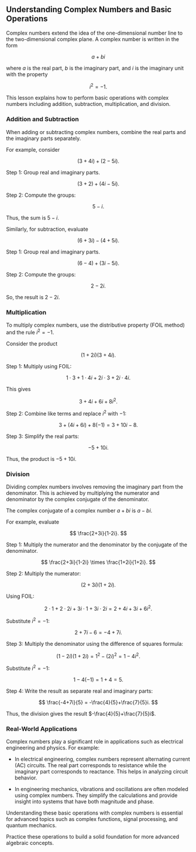 ## Understanding Complex Numbers and Basic Operations

Complex numbers extend the idea of the one-dimensional number line to the two-dimensional complex plane. A complex number is written in the form

$$
a + bi
$$

where $a$ is the real part, $b$ is the imaginary part, and $i$ is the imaginary unit with the property

$$
i^2 = -1.
$$

This lesson explains how to perform basic operations with complex numbers including addition, subtraction, multiplication, and division.

### Addition and Subtraction

When adding or subtracting complex numbers, combine the real parts and the imaginary parts separately.

For example, consider

$$
(3+4i) + (2-5i).
$$

Step 1: Group real and imaginary parts.

$$
(3+2) + (4i-5i).
$$

Step 2: Compute the groups:

$$
5 - i.
$$

Thus, the sum is $5-i$.

Similarly, for subtraction, evaluate

$$
(6+3i) - (4+5i).
$$

Step 1: Group real and imaginary parts.

$$
(6-4) + (3i-5i).
$$

Step 2: Compute the groups:

$$
2 - 2i.
$$

So, the result is $2-2i$.

### Multiplication

To multiply complex numbers, use the distributive property (FOIL method) and the rule $i^2=-1$.

Consider the product

$$
(1+2i)(3+4i).
$$

Step 1: Multiply using FOIL:

$$
1\cdot3 + 1\cdot4i + 2i\cdot3 + 2i\cdot4i.
$$

This gives

$$
3 + 4i + 6i + 8i^2.
$$

Step 2: Combine like terms and replace $i^2$ with $-1$:

$$
3 + (4i+6i) + 8(-1) = 3 + 10i - 8.
$$

Step 3: Simplify the real parts:

$$
-5 + 10i.
$$

Thus, the product is $-5+10i$.

### Division

Dividing complex numbers involves removing the imaginary part from the denominator. This is achieved by multiplying the numerator and denominator by the complex conjugate of the denominator.

The complex conjugate of a complex number $a+bi$ is $a-bi$.

For example, evaluate

$$
\frac{2+3i}{1-2i}.
$$

Step 1: Multiply the numerator and the denominator by the conjugate of the denominator.

$$
\frac{2+3i}{1-2i} \times \frac{1+2i}{1+2i}.
$$

Step 2: Multiply the numerator:

$$
(2+3i)(1+2i).
$$

Using FOIL:

$$
2\cdot1 + 2\cdot2i + 3i\cdot1 + 3i\cdot2i = 2 + 4i + 3i + 6i^2.
$$

Substitute $i^2=-1$:

$$
2 + 7i - 6 = -4 + 7i.
$$

Step 3: Multiply the denominator using the difference of squares formula:

$$
(1-2i)(1+2i)=1^2-(2i)^2=1-4i^2.
$$

Substitute $i^2=-1$:

$$
1-4(-1)=1+4=5.
$$

Step 4: Write the result as separate real and imaginary parts:

$$
\frac{-4+7i}{5} = -\frac{4}{5}+\frac{7}{5}i.
$$

Thus, the division gives the result $-\frac{4}{5}+\frac{7}{5}i$.

### Real-World Applications

Complex numbers play a significant role in applications such as electrical engineering and physics. For example:

- In electrical engineering, complex numbers represent alternating current (AC) circuits. The real part corresponds to resistance while the imaginary part corresponds to reactance. This helps in analyzing circuit behavior.

- In engineering mechanics, vibrations and oscillations are often modeled using complex numbers. They simplify the calculations and provide insight into systems that have both magnitude and phase.

Understanding these basic operations with complex numbers is essential for advanced topics such as complex functions, signal processing, and quantum mechanics.

Practice these operations to build a solid foundation for more advanced algebraic concepts.
